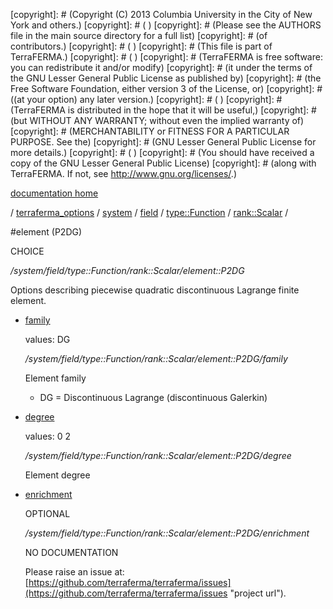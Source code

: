 [copyright]: # (Copyright (C) 2013 Columbia University in the City of New York and others.)
[copyright]: # ( )
[copyright]: # (Please see the AUTHORS file in the main source directory for a full list)
[copyright]: # (of contributors.)
[copyright]: # ( )
[copyright]: # (This file is part of TerraFERMA.)
[copyright]: # ( )
[copyright]: # (TerraFERMA is free software: you can redistribute it and/or modify)
[copyright]: # (it under the terms of the GNU Lesser General Public License as published by)
[copyright]: # (the Free Software Foundation, either version 3 of the License, or)
[copyright]: # ((at your option) any later version.)
[copyright]: # ( )
[copyright]: # (TerraFERMA is distributed in the hope that it will be useful,)
[copyright]: # (but WITHOUT ANY WARRANTY; without even the implied warranty of)
[copyright]: # (MERCHANTABILITY or FITNESS FOR A PARTICULAR PURPOSE. See the)
[copyright]: # (GNU Lesser General Public License for more details.)
[copyright]: # ( )
[copyright]: # (You should have received a copy of the GNU Lesser General Public License)
[copyright]: # (along with TerraFERMA. If not, see <http://www.gnu.org/licenses/>.)

[documentation home](Documentation)

/ [terraferma_options](../../../../../terraferma_options.md) / [system](../../../../system.md) / [field](../../../field.md) / [type::Function](../../type__Function.md) / [rank::Scalar](../rank__Scalar.md) /

#element (P2DG)

CHOICE 

*/system/field/type::Function/rank::Scalar/element::P2DG*

Options describing piecewise quadratic discontinuous Lagrange finite element.

* [family](element__P2DG/family.md "child")

    values: DG

    */system/field/type::Function/rank::Scalar/element::P2DG/family*

    Element family
    
    - DG = Discontinuous Lagrange (discontinuous Galerkin)

* [degree](element__P2DG/degree.md "child")

    values: 0 2

    */system/field/type::Function/rank::Scalar/element::P2DG/degree*

    Element degree

* [enrichment](element__P2DG/enrichment.md "child")

    OPTIONAL 

    */system/field/type::Function/rank::Scalar/element::P2DG/enrichment*

    NO DOCUMENTATION

    Please raise an issue at: [https://github.com/terraferma/terraferma/issues](https://github.com/terraferma/terraferma/issues "project url").

[autogenerated]: # (This file was automatically generated from the schema file:/home/cwilson/repos/github/TerraFERMA/TerraFERMA/buckettools/schemas/element.rng.)

